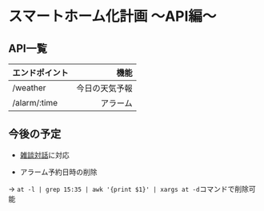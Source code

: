 
# スマートホーム化計画 〜API編〜

## API一覧
| エンドポイント |           機能 |
|:---------------|---------------:|
| /weather       | 今日の天気予報 |
| /alarm/:time   |       アラーム |


## 今後の予定
- [雑談対話](https://dev.smt.docomo.ne.jp/?p=docs.api.index)に対応

- アラーム予約日時の削除

-> `at -l | grep 15:35 | awk '{print $1}' | xargs at -d`コマンドで削除可能
